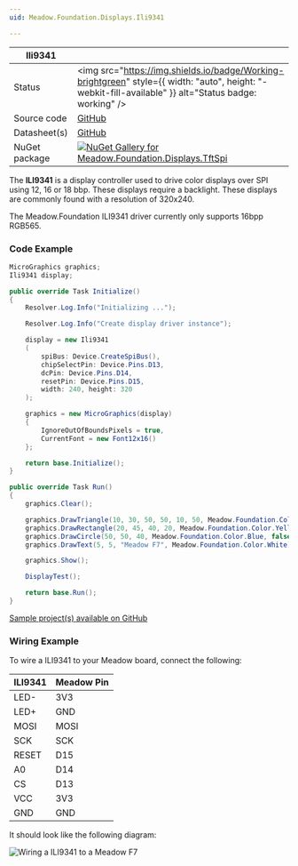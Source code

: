 ```yaml
---
uid: Meadow.Foundation.Displays.Ili9341

---
```


| Ili9341 | |
|--------|--------|
| Status | <img src="https://img.shields.io/badge/Working-brightgreen" style={{ width: "auto", height: "-webkit-fill-available" }} alt="Status badge: working" /> |
| Source code | [GitHub](https://github.com/WildernessLabs/Meadow.Foundation/tree/main/Source/Meadow.Foundation.Peripherals/Displays.TftSpi) |
| Datasheet(s) | [GitHub](https://github.com/WildernessLabs/Meadow.Foundation/tree/main/Source/Meadow.Foundation.Peripherals/Displays.TftSpi/Datasheet) |
| NuGet package | <a href="https://www.nuget.org/packages/Meadow.Foundation.Displays.TftSpi/" target="_blank"><img src="https://img.shields.io/nuget/v/Meadow.Foundation.Displays.TftSpi.svg?label=Meadow.Foundation.Displays.TftSpi" alt="NuGet Gallery for Meadow.Foundation.Displays.TftSpi" /></a> |

The **ILI9341** is a display controller used to drive color displays over SPI using 12, 16 or 18 bbp. These displays require a backlight. These displays are commonly found with a resolution of 320x240.

The Meadow.Foundation ILI9341 driver currently only supports 16bpp RGB565.

### Code Example

```csharp
MicroGraphics graphics;
Ili9341 display;

public override Task Initialize()
{
    Resolver.Log.Info("Initializing ...");

    Resolver.Log.Info("Create display driver instance");

    display = new Ili9341
    (
        spiBus: Device.CreateSpiBus(),
        chipSelectPin: Device.Pins.D13,
        dcPin: Device.Pins.D14,
        resetPin: Device.Pins.D15,
        width: 240, height: 320
    );

    graphics = new MicroGraphics(display)
    {
        IgnoreOutOfBoundsPixels = true,
        CurrentFont = new Font12x16()
    };

    return base.Initialize();
}

public override Task Run()
{
    graphics.Clear();

    graphics.DrawTriangle(10, 30, 50, 50, 10, 50, Meadow.Foundation.Color.Red);
    graphics.DrawRectangle(20, 45, 40, 20, Meadow.Foundation.Color.Yellow, false);
    graphics.DrawCircle(50, 50, 40, Meadow.Foundation.Color.Blue, false);
    graphics.DrawText(5, 5, "Meadow F7", Meadow.Foundation.Color.White);

    graphics.Show();

    DisplayTest();

    return base.Run();
}

```

[Sample project(s) available on GitHub](https://github.com/WildernessLabs/Meadow.Foundation/tree/main/Source/Meadow.Foundation.Peripherals/Displays.TftSpi/Samples/Ili9341_Sample)

### Wiring Example

 To wire a ILI9341 to your Meadow board, connect the following:

| ILI9341 | Meadow Pin |
|---------|------------|
| LED-    | 3V3        |
| LED+    | GND        |
| MOSI    | MOSI       |
| SCK     | SCK        |
| RESET   | D15        |
| A0      | D14        |
| CS      | D13        |
| VCC     | 3V3        |
| GND     | GND        |

It should look like the following diagram:

![Wiring a ILI9341 to a Meadow F7](../../API_Assets/Meadow.Foundation.Displays.Tft.Ili9341/Ili9341_Fritzing.png)
